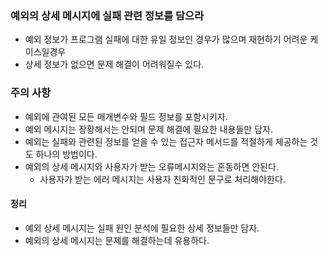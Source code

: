 ### 예외의 상세 메시지에 실패 관련 정보를 담으라
 - 예외 정보가 프로그램 실패에 대한 유일 정보인 경우가 많으며 재현하기 어려운 케이스일경우
 - 상세 정보가 없으면 문제 해결이 어려워질수 있다.

### 주의 사항
- 예외에 관여된 모든 매개변수와 필드 정보를 포함시키자.
- 예외 메시지는 장황해서는 안되며 문제 해결에 필요한 내용들만 담자.
- 예외는 실패와 관련된 정보를 얻을 수 있는 접근자 메서드를 적절하게 제공하는 것도 하나의 방법이다.
- 예외의 상세 메시지와 사용자가 받는 오류메시지와는 혼동하면 안된다.
  - 사용자가 받는 에러 메시지는 사용자 친화적인 문구로 처리해야한다.

#### 정리
- 예외 상세 메시지는 실패 원인 분석에 필요한 상세 정보들만 담자.
- 예외의 상세 메시지는 문제를 해결하는데 유용하다.